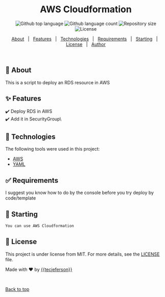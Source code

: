 </div>

<h1 align="center">AWS Cloudformation</h1>

<p align="center">
  <img alt="Github top language" src="https://img.shields.io/github/languages/top/{{tecjeferson}}/configuringaws_cli?color=56BEB8">

  <img alt="Github language count" src="https://img.shields.io/github/languages/count/{{tecjeferson}}/configuringaws_cli?color=56BEB8">

  <img alt="Repository size" src="https://img.shields.io/github/repo-size/{{tecjeferson}}/configuringaws_cli?color=56BEB8">

  <img alt="License" src="https://img.shields.io/github/license/{{tecjeferson}}/configuringaws_cli?color=56BEB8">

</p>

<!-- Status -->

<!-- <h4 align="center">
	🚧  ConfiguringAWS_CLI 🚀 Under construction...  🚧
</h4>

<hr> -->

<p align="center">
  <a href="#dart-about">About</a> &#xa0; | &#xa0; 
  <a href="#sparkles-features">Features</a> &#xa0; | &#xa0;
  <a href="#rocket-technologies">Technologies</a> &#xa0; | &#xa0;
  <a href="#white_check_mark-requirements">Requirements</a> &#xa0; | &#xa0;
  <a href="#checkered_flag-starting">Starting</a> &#xa0; | &#xa0;
  <a href="#memo-license">License</a> &#xa0; | &#xa0;
  <a href="https://github.com/{{YOUR_GITHUB_USERNAME}}" target="_blank">Author</a>
</p>

<br>

## :dart: About

This is a script to deploy an RDS resource in AWS

## :sparkles: Features

:heavy_check_mark: Deploy RDS in AWS\
:heavy_check_mark: Add it in SecurityGroup\

## :rocket: Technologies

The following tools were used in this project:

- [AWS](https://aws.amazon.com/)
- [YAML](https://yaml.org/)

## :white_check_mark: Requirements

I suggest you know how to do by the console before you try deploy by code/template

## :checkered_flag: Starting

```bash
You can use AWS Cloudformation
```

## :memo: License

This project is under license from MIT. For more details, see the [LICENSE](LICENSE.md) file.

Made with :heart: by <a href="https://github.com/{{tecjeferson}}" target="_blank">{{tecjeferson}}</a>

&#xa0;

<a href="#top">Back to top</a>
